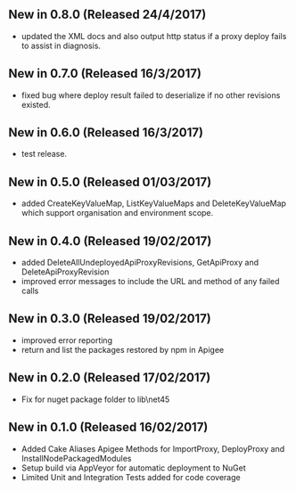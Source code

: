 ## New in 0.8.0 (Released 24/4/2017)
- updated the XML docs and also output http status if a proxy deploy fails to assist in diagnosis.

## New in 0.7.0 (Released 16/3/2017)
- fixed bug where deploy result failed to deserialize if no other revisions existed.

## New in 0.6.0 (Released 16/3/2017)
- test release.

## New in 0.5.0 (Released 01/03/2017)
- added CreateKeyValueMap, ListKeyValueMaps and DeleteKeyValueMap which support
  organisation and environment scope.

## New in 0.4.0 (Released 19/02/2017)
- added DeleteAllUndeployedApiProxyRevisions, GetApiProxy and DeleteApiProxyRevision
- improved error messages to include the URL and method of any failed calls

## New in 0.3.0 (Released 19/02/2017)
- improved error reporting
- return and list the packages restored by npm in Apigee

## New in 0.2.0 (Released 17/02/2017)
- Fix for nuget package folder to lib\net45

## New in 0.1.0 (Released 16/02/2017)
- Added Cake Aliases Apigee Methods for ImportProxy, DeployProxy and InstallNodePackagedModules
- Setup build via AppVeyor for automatic deployment to NuGet
- Limited Unit and Integration Tests added for code coverage